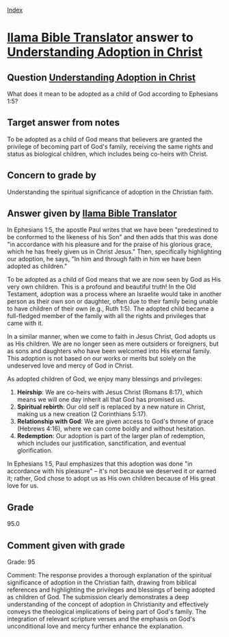 
[Index](../../index.md)
# [llama Bible Translator](../../answering_models/llama_Bible_Translator.md) answer to [Understanding Adoption in Christ](../../questions/Understanding_Adoption_in_Christ.md)

## Question [Understanding Adoption in Christ](../../questions/Understanding_Adoption_in_Christ.md)
What does it mean to be adopted as a child of God according to Ephesians 1:5?

## Target answer from notes
To be adopted as a child of God means that believers are granted the privilege of becoming part of God's family, receiving the same rights and status as biological children, which includes being co-heirs with Christ.

## Concern to grade by
Understanding the spiritual significance of adoption in the Christian faith.

## Answer given by [llama Bible Translator](../../answering_models/llama_Bible_Translator.md)
In Ephesians 1:5, the apostle Paul writes that we have been "predestined to be conformed to the likeness of his Son" and then adds that this was done "in accordance with his pleasure and for the praise of his glorious grace, which he has freely given us in Christ Jesus." Then, specifically highlighting our adoption, he says, "In him and through faith in him we have been adopted as children."

To be adopted as a child of God means that we are now seen by God as His very own children. This is a profound and beautiful truth! In the Old Testament, adoption was a process where an Israelite would take in another person as their own son or daughter, often due to their family being unable to have children of their own (e.g., Ruth 1:5). The adopted child became a full-fledged member of the family with all the rights and privileges that came with it.

In a similar manner, when we come to faith in Jesus Christ, God adopts us as His children. We are no longer seen as mere outsiders or foreigners, but as sons and daughters who have been welcomed into His eternal family. This adoption is not based on our works or merits but solely on the undeserved love and mercy of God in Christ.

As adopted children of God, we enjoy many blessings and privileges:

1. **Heirship**: We are co-heirs with Jesus Christ (Romans 8:17), which means we will one day inherit all that God has promised us.
2. **Spiritual rebirth**: Our old self is replaced by a new nature in Christ, making us a new creation (2 Corinthians 5:17).
3. **Relationship with God**: We are given access to God's throne of grace (Hebrews 4:16), where we can come boldly and without hesitation.
4. **Redemption**: Our adoption is part of the larger plan of redemption, which includes our justification, sanctification, and eventual glorification.

In Ephesians 1:5, Paul emphasizes that this adoption was done "in accordance with his pleasure" – it's not because we deserved it or earned it; rather, God chose to adopt us as His own children because of His great love for us.

## Grade
95.0

## Comment given with grade
Grade: 95

Comment: The response provides a thorough explanation of the spiritual significance of adoption in the Christian faith, drawing from biblical references and highlighting the privileges and blessings of being adopted as children of God. The submission clearly demonstrates a deep understanding of the concept of adoption in Christianity and effectively conveys the theological implications of being part of God's family. The integration of relevant scripture verses and the emphasis on God's unconditional love and mercy further enhance the explanation.
